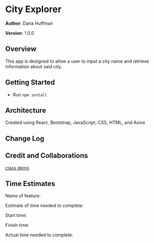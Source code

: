 # City Explorer

**Author**: Dana Huffman

**Version**: 1.0.0

## Overview

This app is designed to allow a user to input a city name and retrieve information about said city.

## Getting Started

- Run `npm install`

## Architecture

Created using React, Bootstrap, JavaScript, CSS, HTML, and Axios

## Change Log

## Credit and Collaborations

[class demo](https://github.com/codefellows/seattle-code-301d85/tree/main/class-06/in-class-demo/api-call)

## Time Estimates

Name of feature:

Estimate of time needed to complete:

Start time:

Finish time:

Actual time needed to complete:
